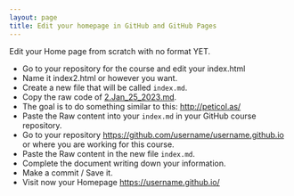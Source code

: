 ```yaml
---
layout: page
title: Edit your homepage in GitHub and GitHub Pages
---
```


Edit your Home page from scratch with no format YET.  

- Go to your repository for the course and edit your index.html 
- Name it index2.html or however you want. 
- Create a new file that will be called `index.md`.
- Copy the raw code of [2.Jan_25_2023.md](https://raw.githubusercontent.com/susannalles/DHPracticum_Spring23/gh-pages/exercises/2.Jan_25_2023.md).
- The goal is to do something similar to this: http://peticol.as/ 
- Paste the Raw content into your `index.md` in your GitHub course repository.
- Go to your repository <https://github.com/username/username.github.io> or where you are working for this course.
- Paste the Raw content in the new file `index.md`.
- Complete the document writing down your information.
- Make a commit / Save it.
- Visit now your Homepage https://username.github.io/
